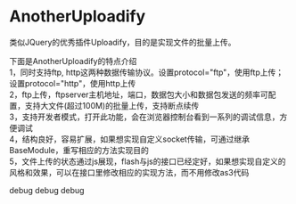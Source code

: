 AnotherUploadify
================

类似JQuery的优秀插件Uploadify，目的是实现文件的批量上传。

下面是AnotherUploadify的特点介绍<br/>
1，同时支持ftp, http这两种数据传输协议。设置protocol="ftp"，使用ftp上传；设置protocol="http"，使用http上传<br/>
2，ftp上传，ftpserver主机地址，端口，数据包大小和数据包发送的频率可配置，支持大文件(超过100M)的批量上传，支持断点续传<br/>
3，支持开发者模式，打开此功能，会在浏览器控制台看到一系列的调试信息，方便调试<br/>
4，结构良好，容易扩展，如果想实现自定义socket传输，可通过继承BaseModule，重写相应的方法实现目的<br/>
5，文件上传的状态通过js展现，flash与js的接口已经定好，如果想实现自定义的风格和效果，可以在接口里修改相应的实现方法，而不用修改as3代码<br/>


debug debug debug
